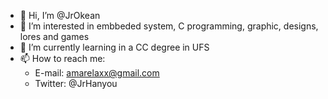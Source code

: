 - 👋 Hi, I’m @JrOkean
- 👀 I’m interested in embbeded system, C programming, graphic, designs, lores and games
- 🌱 I’m currently learning in a CC degree in UFS
- 📫 How to reach me: 
     - E-mail: amarelaxx@gmail.com
     - Twitter: @JrHanyou

<!---
JrOkean/JrOkean is a ✨ special ✨ repository because its `README.md` (this file) appears on your GitHub profile.
You can click the Preview link to take a look at your changes.
--->
